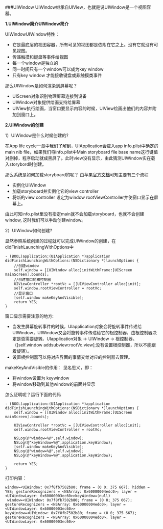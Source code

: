 ###UIWindow
UIWindow继承自UIView，也就是说UIWindow是一个视图容器。

**1.UIWindow简介UIWindow简介**

UIWindowUIWindow特性：
- 它是最底层的视图容器，所有可见的视图都是依附在它之上。没有它就没有可见视图。
- 传递触摸和键盘等事件给视图
- 每一个window是独立的
- 同一时间只有一个window可以成为key window
- 只有key window 才能接收键盘或非触摸类事件

那么UIWindow是如何渲染到屏幕呢？
- UIScreen对象识别物理屏幕连接到设备
- UIWindow对象提供绘画支持给屏幕
- UIView执行绘画，当窗口要显示内容的时候，UIView绘画出他们的内容并附加到窗口上。

**2.UIWindow的创建**

1）UIWindow是什么时候创建的?

在App life cycle一章中我们了解到，UIApplication会载入app info.plist中确定的main nib file，如果我们将info.plist中Main storyboard file base name这行键值对删掉，程序启动就成黑屏了。此时view没有显示，由此猜测UIWindow实在载入storybord时创建。

那么系统是如何加载storyboard的呢？
由苹果[官方文档][1]可知主要有三个流程
- 实例化UIWindow
- 加载storyboard并实例化它的view controller
- 将新的view controller 设定为window rootViewController并使窗口显示在屏幕上。

由此可知info.plist里没有指定main就不会加载storyboard，也就不会创建window, 这时我们可以手动创建window。

2）UIWindow如何创建?

显然参照系统创建的过程就可以完成UIWindow的创建，在didFinishLaunchingWithOptions中
```
- (BOOL)application:(UIApplication *)application didFinishLaunchingWithOptions:(NSDictionary *)launchOptions {
    //创建window
    self.window = [[UIWindow alloc]initWithFrame:[UIScreen mainScreen].bounds];
    //创建窗口的根控制器
    UIViewController *rootVc = [[UIViewController alloc]init];
    self.window.rootViewController = rootVc;
    //显示窗口
    [self.window makeKeyAndVisible];
    return YES;
}
```
窗口显示需要注意的地方:

- 当发生屏幕旋转事件的时候，UIapplication对象会将旋转事件传递给UIWindow，UIWindow又会将旋转事件传递给它的根控制器，由根控制器决定是否需要旋转。UIapplication对象 -> UIWindow -> 根控制器。
（[self.window  addsubview:rootVc.view];没有设置根控制器，所以不能跟着旋转）。
- 设置根控制器可以将对应界面的事情交给对应的控制器去管理。

makeKeyAndVisible的作用：
见名思义，即：
- 将window设置为 keywindow
- 将window移动到其他window的前面并显示

怎么证明呢？运行下面的代码
```
- (BOOL)application:(UIApplication *)application didFinishLaunchingWithOptions:(NSDictionary *)launchOptions {
    self.window = [[UIWindow alloc]initWithFrame:[UIScreen mainScreen].bounds];

    UIViewController *rootVc = [[UIViewController alloc]init];
    self.window.rootViewController = rootVc;
    
    NSLog(@"window=%@",self.window);
    NSLog(@"keyWindow=%@",application.keyWindow);
    [self.window makeKeyAndVisible];
    NSLog(@"window=%@",self.window);
    NSLog(@"keyWindow=%@",application.keyWindow);
    
    return YES;
}
```
打印内容：
```
window=<UIWindow: 0x7f8fb7502b80; frame = (0 0; 375 667); hidden = YES; gestureRecognizers = <NSArray: 0x60000004edc0>; layer = <UIWindowLayer: 0x60000003ec60>>keyWindow=(null)
 window=<UIWindow: 0x7f8fb7502b80; frame = (0 0; 375 667); gestureRecognizers = <NSArray: 0x60000004edc0>; layer = <UIWindowLayer: 0x60000003ec60>>
keyWindow=<UIWindow: 0x7f8fb7502b80; frame = (0 0; 375 667); gestureRecognizers = <NSArray: 0x60000004edc0>; layer = <UIWindowLayer: 0x60000003ec60>>
```



[1]:https://developer.apple.com/library/content/documentation/WindowsViews/Conceptual/WindowAndScreenGuide/WindowScreenRolesinApp/WindowScreenRolesinApp.html